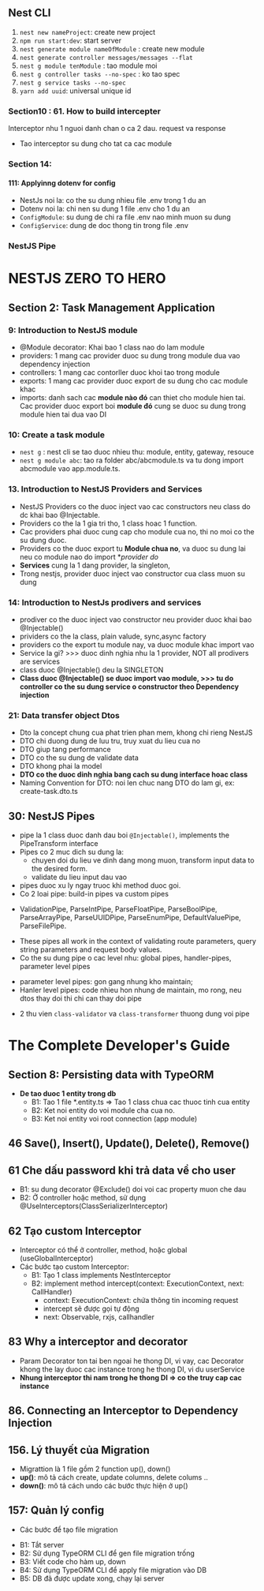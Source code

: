 ## Nest CLI

1. `nest new nameProject`: create new project
2. `npm run start:dev`: start server 
3. `nest generate module nameOfModule` : create new module
4. `nest generate controller messages/messages --flat`
5. `nest g module tenModule` : tao module moi
6. `nest g controller tasks --no-spec` : ko tao spec
7. `nest g service tasks --no-spec`
8. `yarn add uuid`: universal unique id

### Section10 : 61. How to build intercepter
Interceptor nhu 1 nguoi danh chan o ca 2 dau. request va response
- Tao interceptor su dung cho tat ca cac module

### Section 14:
#### 111: Applyinng dotenv for config
- NestJs noi la: co the su dung nhieu file .env trong 1 du an
- Dotenv noi la: chi nen su dung 1 file .env cho 1 du an
- `ConfigModule`: su dung de chi ra file .env nao minh muon su dung
- `ConfigService`: dung de doc thong tin trong file .env

### NestJS Pipe

# NESTJS ZERO TO HERO
## Section 2: Task Management Application
### 9: Introduction to NestJS module
 - @Module decorator: Khai bao 1 class nao do lam module
 - providers: 1 mang cac provider duoc su dung trong module dua vao dependency injection
 - controllers: 1 mang cac contorller duoc khoi tao trong module
 - exports: 1 mang cac provider duoc export de su dung cho cac module khac
 - imports: danh sach cac **module nào đó** can thiet cho module hien tai. Cac provider duoc export boi **module đó** cung se duoc su dung trong module hien tai dua vao DI

### 10: Create a task module
 - `nest g` : nest cli se tao duoc nhieu thu: module, entity, gateway, resouce
 - `nest g module abc`: tao ra folder abc/abcmodule.ts va tu dong import abcmodule vao app.module.ts.

### 13. Introduction to NestJS Providers and Services
 - NestJS Providers co the duoc inject vao cac constructors neu class do dc khai bao @Injectable.
 - Providers co the la 1 gia tri tho, 1 class hoac 1 function.
 - Cac providers phai duoc cung cap cho module cua no, thi no moi co the su dung duoc.
 - Providers co the duoc export tu **Module chua no**, va duoc su dung lai neu co module nao do import **provider do*
 - **Services** cung la 1 dang provider, la singleton, 
 - Trong nestjs, provider duoc inject vao constructor cua class muon su dung

### 14: Introduction to NestJs prodivers and services
- prodiver co the duoc inject vao constructor neu provider duoc khai bao @Injectable()
- prividers co the la class, plain valude, sync,async factory
- providers co the export tu module nay, va duoc module khac import vao
- Service la gi? >>> duoc dinh nghia nhu la 1 provider, NOT all prodivers are services
- class duoc @Injectable() deu la SINGLETON
- **Class duoc @Injectable() se duoc import vao module, >>> tu do controller co the su dung service o constructor theo Dependency injection**
### 21: Data transfer object Dtos
- Dto la concept chung cua phat trien phan mem, khong chi rieng NestJS
- DTO chi duong dung de luu tru, truy xuat du lieu cua no
- DTO giup tang performance
- DTO co the su dung de validate data
- DTO khong phai la model
- **DTO co the duoc dinh nghia bang cach su dung interface hoac class**
- Naming Convention for DTO: noi len chuc nang DTO do lam gi, ex: create-task.dto.ts

## 30: NestJS Pipes
- pipe la 1 class duoc danh dau boi `@Injectable()`, implements the PipeTransform interface
- Pipes co 2 muc dich su dung la:
   + chuyen doi du lieu ve dinh dang mong muon, transform input data to the desired form.
   + validate du lieu input dau vao
- pipes duoc xu ly ngay truoc khi method duoc goi.
- Co 2 loai pipe: build-in pipes va custom pipes
 + ValidationPipe, ParseIntPipe, ParseFloatPipe, ParseBoolPipe, ParseArrayPipe, ParseUUIDPipe, ParseEnumPipe, DefaultValuePipe, ParseFilePipe.
- These pipes all work in the context of validating route parameters, query string parameters and request body values.
- Co the su dung pipe o cac level nhu: global pipes, handler-pipes, parameter level pipes
 + parameter level pipes: gon gang nhung kho maintain;
 + Hanler level pipes: code nhieu hon nhung de maintain, mo rong, neu dtos thay doi thi chi can thay doi pipe
- 2 thu vien `class-validator` va `class-transformer` thuong dung voi pipe

# The Complete Developer's Guide
## Section 8: Persisting data with TypeORM
- **De tao duoc 1 entity trong db**
  + B1: Tao 1 file *.entity.ts => Tao 1 class chua cac thuoc tinh cua entity 
  + B2: Ket noi entity do voi module cha cua no.
  + B3: Ket noi entity voi root connection (app module)
## 46 Save(), Insert(), Update(), Delete(), Remove()
## 61 Che dấu password khi trả data về cho user
- B1: su dung decorator @Exclude() doi voi cac property muon che dau
- B2: Ở controller hoặc method, sử dụng @UseInterceptors(ClassSerializerInterceptor)

## 62 Tạo custom Interceptor
- Interceptor có thể ở controller, method, hoặc global (useGlobalInterceptor)
- Các bước tạo custom Interceptor:
  + B1: Tạo 1 class implements NestInterceptor
  + B2: implement method intercept(context: ExecutionContext, next: CallHandler)
    * context: ExecutionContext: chứa thông tin incoming request
    *  intercept sẽ được gọi tự động
    *  next: Observable, rxjs, callhandler
## 83 Why a interceptor and decorator
- Param Decorator ton tai ben ngoai he thong DI, vi vay, cac Decorator khong the lay duoc cac instance trong he thong DI, vi du userService
- **Nhung interceptor thi nam trong he thong DI => co the truy cap cac instance**

## 86. Connecting an Interceptor to Dependency Injection

## 156. Lý thuyết của Migration
- Migrattion là 1 file gồm 2 function up(), down()
- **up()**: mô tả cách create, update columns, delete colums ..
- **down()**: mô tả cách undo các bước thực hiện ở up()
## 157: Quản lý config
- Các bước để tạo file migration
 + B1: Tắt server
 + B2: Sử dụng TypeORM CLI để gen file migration trống
 + B3: Viết code cho hàm up, down
 + B4: Sử dụng TypeORM CLI để apply file migration vào DB
 + B5: DB đã được update xong, chạy lại server

